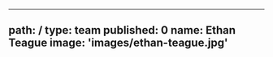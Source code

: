 ---
path: /
type: team
published: 0
name: Ethan Teague
image: 'images/ethan-teague.jpg'
--------------------------------
